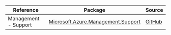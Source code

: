 | Reference | Package | Source |
|---|---|---|
|Management - Support|[Microsoft.Azure.Management.Support](https://www.nuget.org/packages/Microsoft.Azure.Management.Support)|[GitHub](https://github.com/Azure/azure-sdk-for-net)|
